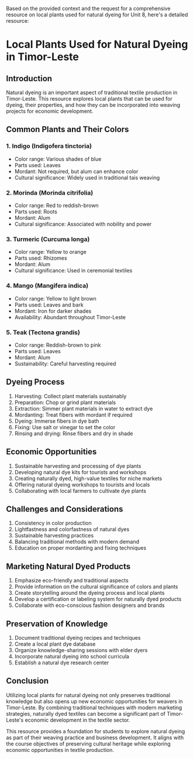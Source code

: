 Based on the provided context and the request for a comprehensive resource on local plants used for natural dyeing for Unit 8, here's a detailed resource:

# Local Plants Used for Natural Dyeing in Timor-Leste

## Introduction
Natural dyeing is an important aspect of traditional textile production in Timor-Leste. This resource explores local plants that can be used for dyeing, their properties, and how they can be incorporated into weaving projects for economic development.

## Common Plants and Their Colors

### 1. Indigo (Indigofera tinctoria)
- Color range: Various shades of blue
- Parts used: Leaves
- Mordant: Not required, but alum can enhance color
- Cultural significance: Widely used in traditional tais weaving

### 2. Morinda (Morinda citrifolia)
- Color range: Red to reddish-brown
- Parts used: Roots
- Mordant: Alum
- Cultural significance: Associated with nobility and power

### 3. Turmeric (Curcuma longa)
- Color range: Yellow to orange
- Parts used: Rhizomes
- Mordant: Alum
- Cultural significance: Used in ceremonial textiles

### 4. Mango (Mangifera indica)
- Color range: Yellow to light brown
- Parts used: Leaves and bark
- Mordant: Iron for darker shades
- Availability: Abundant throughout Timor-Leste

### 5. Teak (Tectona grandis)
- Color range: Reddish-brown to pink
- Parts used: Leaves
- Mordant: Alum
- Sustainability: Careful harvesting required

## Dyeing Process

1. Harvesting: Collect plant materials sustainably
2. Preparation: Chop or grind plant materials
3. Extraction: Simmer plant materials in water to extract dye
4. Mordanting: Treat fibers with mordant if required
5. Dyeing: Immerse fibers in dye bath
6. Fixing: Use salt or vinegar to set the color
7. Rinsing and drying: Rinse fibers and dry in shade

## Economic Opportunities

1. Sustainable harvesting and processing of dye plants
2. Developing natural dye kits for tourists and workshops
3. Creating naturally dyed, high-value textiles for niche markets
4. Offering natural dyeing workshops to tourists and locals
5. Collaborating with local farmers to cultivate dye plants

## Challenges and Considerations

1. Consistency in color production
2. Lightfastness and colorfastness of natural dyes
3. Sustainable harvesting practices
4. Balancing traditional methods with modern demand
5. Education on proper mordanting and fixing techniques

## Marketing Natural Dyed Products

1. Emphasize eco-friendly and traditional aspects
2. Provide information on the cultural significance of colors and plants
3. Create storytelling around the dyeing process and local plants
4. Develop a certification or labeling system for naturally dyed products
5. Collaborate with eco-conscious fashion designers and brands

## Preservation of Knowledge

1. Document traditional dyeing recipes and techniques
2. Create a local plant dye database
3. Organize knowledge-sharing sessions with elder dyers
4. Incorporate natural dyeing into school curricula
5. Establish a natural dye research center

## Conclusion
Utilizing local plants for natural dyeing not only preserves traditional knowledge but also opens up new economic opportunities for weavers in Timor-Leste. By combining traditional techniques with modern marketing strategies, naturally dyed textiles can become a significant part of Timor-Leste's economic development in the textile sector.

This resource provides a foundation for students to explore natural dyeing as part of their weaving practice and business development. It aligns with the course objectives of preserving cultural heritage while exploring economic opportunities in textile production.